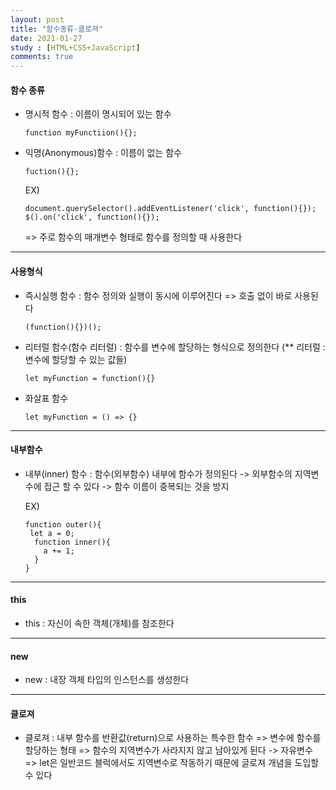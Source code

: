 ```yaml
---
layout: post
title: "함수종류-클로져"
date: 2021-01-27
study : [HTML+CSS+JavaScript]
comments: true
---
```


#### 함수 종류
  
  - 명시적 함수 : 이름이 명시되어 있는 함수

        function myFunctiion(){};
  
  - 익명(Anonymous)함수 : 이름이 없는 함수

        fuction(){};
    
    EX)

        document.querySelector().addEventListener('click', function(){});
        $().on('click', function(){});
    => 주로 함수의 매개변수 형태로 함수를 정의할 때 사용한다
--------------------------
#### 사용형식  

  - 즉시실행 함수 : 함수 정의와 실행이 동시에 이루어진다 => 호출 없이 바로 사용된다

        (function(){})();

  - 리터럴 함수(함수 리터럴) : 함수를 변수에 할당하는 형식으로 정의한다
    (** 리터럴 : 변수에 할당할 수 있는 값들)

        let myFunction = function(){} 

  - 화살표 함수

        let myFunction = () => {}
--------------------------
#### 내부함수
  
  - 내부(inner) 함수 : 함수(외부함수) 내부에 함수가 정의된다
    -> 외부함수의 지역변수에 접근 할 수 있다
    -> 함수 이름이 중복되는 것을 방지

    EX)

        function outer(){
         let a = 0;
          function inner(){
            a += 1;
          }
        }
--------------------------

#### this 

  - this : 자신이 속한 객체(개체)를 참조한다


--------------------------

#### new

  - new : 내장 객체 타입의 인스턴스를 생성한다 

---------------------

#### 클로져

 - 클로져 : 내부 함수를 반환값(return)으로 사용하는 특수한 함수
          => 변수에 함수를 할당하는 형태
          => 함수의 지역변수가 사라지지 않고 남아있게 된다 -> 자유변수
          => let은 일반코드 블럭에서도 지역변수로 작동하기 때문에 글로져 개념을 도입할 수 있다

